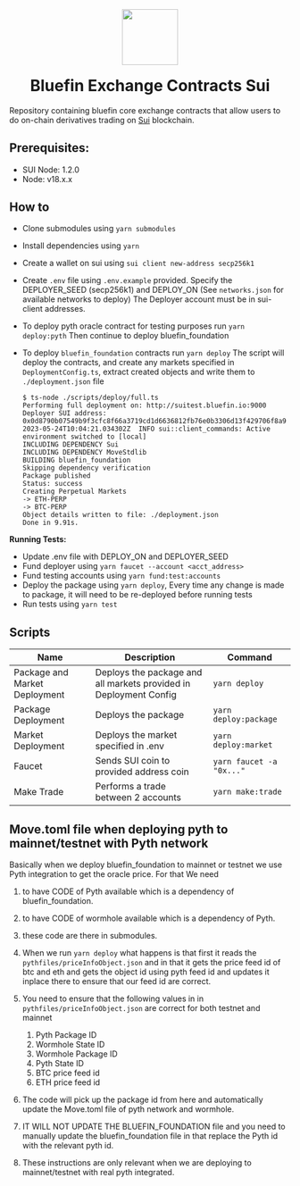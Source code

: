<div align="center">
  <img height="100x" src="https://bluefin.io/images/bluefin-logo.svg" />

  <h1 style="margin-top:20px;">Bluefin Exchange Contracts Sui</h1>

</div>

Repository containing bluefin core exchange contracts that allow users to do on-chain derivatives trading on [Sui](https://sui.io/) blockchain.

## Prerequisites:

- SUI Node: 1.2.0
- Node: v18.x.x

## How to

- Clone submodules using `yarn submodules`
- Install dependencies using `yarn`
- Create a wallet on sui using `sui client new-address secp256k1`
- Create `.env` file using `.env.example` provided. Specify the DEPLOYER_SEED (secp256k1) and DEPLOY_ON (See `networks.json` for available networks to deploy) The Deployer account must be in sui-client addresses.
- To deploy pyth oracle contract for testing purposes run `yarn deploy:pyth`
  Then continue to deploy bluefin_foundation
- To deploy `bluefin_foundation` contracts run `yarn deploy`
  The script will deploy the contracts, and create any markets specified in `DeploymentConfig.ts`, extract created objects and write them to `./deployment.json` file

  ```
  $ ts-node ./scripts/deploy/full.ts
  Performing full deployment on: http://suitest.bluefin.io:9000
  Deployer SUI address: 0x0d8790b07549b9f3cfc8f66a3719cd1d6636812fb76e0b3306d13f429706f8a9
  2023-05-24T10:04:21.034302Z  INFO sui::client_commands: Active environment switched to [local]
  INCLUDING DEPENDENCY Sui
  INCLUDING DEPENDENCY MoveStdlib
  BUILDING bluefin_foundation
  Skipping dependency verification
  Package published
  Status: success
  Creating Perpetual Markets
  -> ETH-PERP
  -> BTC-PERP
  Object details written to file: ./deployment.json
  Done in 9.91s.
  ```

**Running Tests:**

- Update .env file with DEPLOY_ON and DEPLOYER_SEED
- Fund deployer using `yarn faucet --account <acct_address>`
- Fund testing accounts using `yarn fund:test:accounts`
- Deploy the package using `yarn deploy`, Every time any change is made to package, it will need to be re-deployed before running tests
- Run tests using `yarn test`

## Scripts

| Name                          | Description                                                       | Command                  |
| ----------------------------- | ----------------------------------------------------------------- | ------------------------ |
| Package and Market Deployment | Deploys the package and all markets provided in Deployment Config | `yarn deploy`            |
| Package Deployment            | Deploys the package                                               | `yarn deploy:package`    |
| Market Deployment             | Deploys the market specified in .env                              | `yarn deploy:market`     |
| Faucet                        | Sends SUI coin to provided address coin                           | `yarn faucet -a "0x..."` |
| Make Trade                    | Performs a trade between 2 accounts                               | `yarn make:trade`        |



## Move.toml file when deploying pyth to mainnet/testnet with Pyth network
Basically when we deploy bluefin_foundation to mainnet or testnet we use Pyth integration to get
the oracle price. For that We need 
1. to have CODE of Pyth available which is a dependency of bluefin_foundation.
2. to have CODE of wormhole available which is a dependency of Pyth.
3. these code are there in submodules.
4. When we run `yarn deploy` what happens is that first it reads the `pythfiles/priceInfoObject.json` and in that it gets the price feed id of btc and eth and gets the object id using pyth feed id and updates it inplace there to ensure that our feed id are correct.
5. You need to ensure that the following values in in `pythfiles/priceInfoObject.json` are correct for both testnet and mainnet
    1. Pyth Package ID 
    2. Wormhole State ID
    3. Wormhole Package ID
    4. Pyth State ID
    5. BTC price feed id
    6. ETH price feed id

6. The code will pick up the package id from here and automatically update the Move.toml file of pyth network and wormhole. 
7. IT WILL NOT UPDATE THE BLUEFIN_FOUNDATION file and you need to manually update the bluefin_foundation file in that replace the Pyth id with the relevant pyth id.
8. These instructions are only relevant when we are deploying to mainnet/testnet with real pyth integrated.
